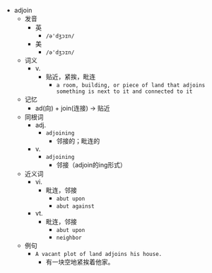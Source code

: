 - adjoin
  - 发音
    - 英
      - `/ə'dʒɔɪn/`
    - 美
      - `/ə'dʒɔɪn/`
  - 词义
    - v.
      - 贴近，紧挨，毗连
        - `a room, building, or piece of land that adjoins something is next to it and connected to it`
  - 记忆
    - ad(向) + join(连接) → 贴近
  - 同根词
    - adj.
      - `adjoining`
        - 邻接的；毗连的
    - v.
      - `adjoining`
        - 邻接（adjoin的ing形式）
  - 近义词
    - vi.
      - 毗连，邻接
        - `abut upon`
        - `abut against`
    - vt.
      - 毗连，邻接
        - `abut upon`
        - `neighbor`
  - 例句
    - `A vacant plot of land adjoins his house.`
      - 有一块空地紧挨着他家。

